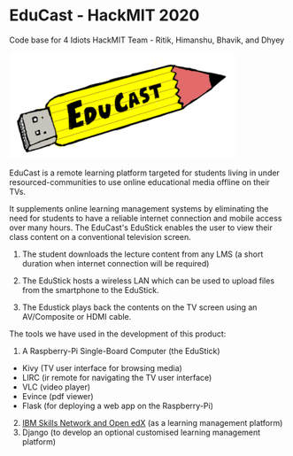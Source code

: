 # EduCast - HackMIT 2020
Code base for 4 Idiots HackMIT Team - Ritik, Himanshu, Bhavik, and Dhyey

![EduCast Logo](/EduBox/flaskApp/static/EduCastLogo.png)

EduCast is a remote learning platform targeted for students living in under resourced-communities to use online educational media offline on their TVs.

It supplements online learning management systems by eliminating the need for students to have a reliable internet connection and mobile access over many hours. The EduCast's EduStick enables the user to view their class content on a conventional television screen.

1. The student downloads the lecture content from any LMS (a short duration when internet connection will be required)

2. The EduStick hosts a wireless LAN which can be used to upload files from the smartphone to the EduStick.

3. The Edustick plays back the contents on the TV screen using an AV/Composite or HDMI cable.

The tools we have used in the development of this product:

1. A Raspberry-Pi Single-Board Computer (the EduStick)
  * Kivy (TV user interface for browsing media)
  * LIRC (ir remote for navigating the TV user interface)
  * VLC (video player)
  * Evince (pdf viewer)
  * Flask (for deploying a web app on the Raspberry-Pi)
2. [IBM Skills Network and Open edX](https://hackmit.skillsnetwork.site/home/) (as a learning management platform)
3. Django (to develop an optional customised learning management platform)
